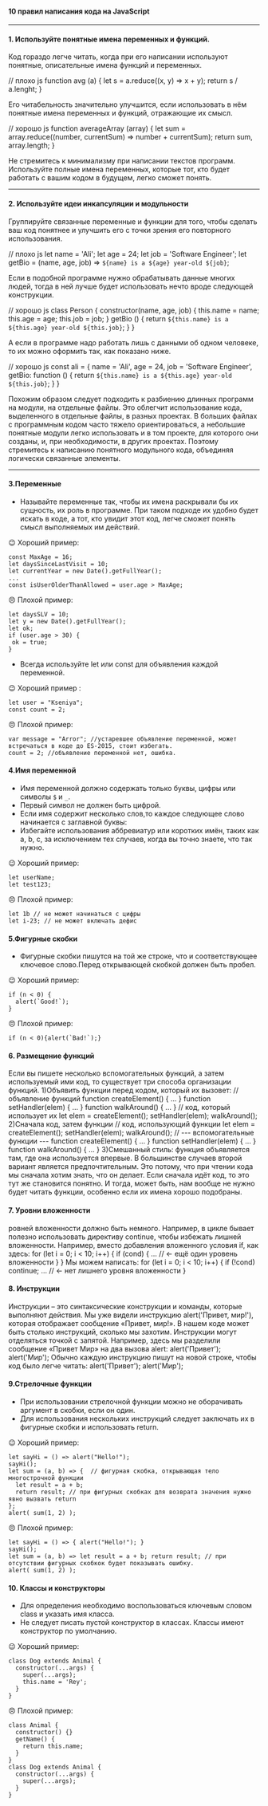 #### 10 правил написания кода на JavaScript
---
#### 1. Используйте понятные имена переменных и функций.
Код гораздо легче читать, когда при его написании используют понятные, описательные имена функций и переменных.

// плохо
 js
function avg (a) {
  let s = a.reduce((x, y) => x + y);
  return s / a.lenght;
}


Его читабельность значительно улучшится, если использовать в нём понятные имена переменных и функций, отражающие их смысл.

// хорошо
 js
function averageArray (array) {
  let sum = array.reduce((number, currentSum) => number + currentSum);
  return sum, array.length;
}



Не стремитесь к минимализму при написании текстов программ. Используйте полные имена переменных, которые тот, кто будет работать с вашим кодом в будущем, легко сможет понять.

---
#### 2. Используйте идеи инкапсуляции и модульности
Группируйте связанные переменные и функции для того, чтобы сделать ваш код понятнее и улучшить его с точки зрения его повторного использования.

// плохо
 js
let name = 'Ali';
let age = 24;
let job = 'Software Engineer';
let getBio = (name, age, job) => `${name} is a ${age} year-old ${job}`;

Если в подобной программе нужно обрабатывать данные многих людей, тогда в ней лучше будет использовать нечто вроде следующей конструкции.

// хорошо
 js
class Person {
    constructor(name, age, job) {
        this.name = name;
        this.age = age;
        this.job = job;
    }
    getBio () {
        return `${this.name} is a ${this.age} year-old ${this.job}`;
    }
}

А если в программе надо работать лишь с данными об одном человеке, то их можно оформить так, как показано ниже.

// хорошо
 js
const ali = {
    name = 'Ali',
    age = 24,
    job = 'Software Engineer',
    getBio: function () {
        return `${this.name} is a ${this.age} year-old ${this.job}`;
    }
}

Похожим образом следует подходить к разбиению длинных программ на модули, на отдельные файлы. Это облегчит использование кода, выделенного в отдельные файлы, в разных проектах. В больших файлах с программным кодом часто тяжело ориентироваться, а небольшие понятные модули легко использовать и в том проекте, для которого они созданы, и, при необходимости, в других проектах. Поэтому стремитесь к написанию понятного модульного кода, объединяя логически связанные элементы.

---
#### 3.Переменные

+ Называйте переменные так, чтобы их имена раскрывали бы их сущность, их роль в программе. При таком подходе их удобно будет искать в коде, а тот, кто увидит этот код, легче сможет понять смысл выполняемых им действий.

:wink: Хороший пример:
 ```
 const MaxAge = 16;
let daysSinceLastVisit = 10;
let currentYear = new Date().getFullYear();
...
const isUserOlderThanAllowed = user.age > MaxAge;
 ```
 😠 Плохой пример:
 ```
let daysSLV = 10;
let y = new Date().getFullYear();
let ok;
if (user.age > 30) {
  ok = true;
}
 ```
 + Всегда используйте let или const для объявления каждой переменной.

 :wink: Хороший пример :
 ```
 let user = "Kseniya";
 const count = 2;
 ```
 😠 Плохой пример:
 ```
var message = "Arror"; //устаревшее объявление переменной, может встречаться в коде до ES-2015, стоит избегать.
count = 2; //объявление переменной нет, ошибка.
 ```

#### 4.Имя переменной
+ Имя переменной должно содержать только буквы, цифры или символы `$` и `_`.
+ Первый символ не должен быть цифрой.
+ Если имя содержит несколько слов,то каждое следующее слово начинается с заглавной буквы:
+ Избегайте использования аббревиатур или коротких имён, таких как a, b, c, за исключением тех случаев, когда вы точно знаете, что так нужно.

:wink: Хороший пример:

```
let userName;
let test123;
```
😠 Плохой пример:
```
let 1b // не может начинаться с цифры
let i-23; // не может включать дефис
```
#### 5.Фигурные скобки

+  Фигурные скобки пишутся  на той же строке, что и соответствующее ключевое слово.Перед открывающей скобкой должен быть пробел.

:wink:  Хороший пример:

```
if (n < 0) {
  alert(`Good!`);
}
```
😠 Плохой пример:

```
if (n < 0){alert(`Bad!`);}
```
#### 6. Размещение функций
Если вы пишете несколько вспомогательных функций, а затем используемый ими код, то существует три способа организации функций.
1)Объявить функции перед кодом, который их вызовет:
// объявление функций
function createElement() {
  ...
}
function setHandler(elem) {
  ...
}
function walkAround() {
  ...
}
// код, который использует их
let elem = createElement();
setHandler(elem);
walkAround();
2)Сначала код, затем функции
// код, использующий функции
let elem = createElement();
setHandler(elem);
walkAround();
// --- вспомогательные функции ---
function createElement() {
  ...
}
function setHandler(elem) {
  ...
}
function walkAround() {
  ...
}
3)Смешанный стиль: функция объявляется там, где она используется впервые.
В большинстве случаев второй вариант является предпочтительным.
Это потому, что при чтении кода мы сначала хотим знать, что он делает. 
Если сначала идёт код, то это тут же становится понятно. 
И тогда, может быть, нам вообще не нужно будет читать функции, особенно если их имена хорошо подобраны.

#### 7. Уровни вложенности
ровней вложенности должно быть немного.
Например, в цикле бывает полезно использовать директиву continue, чтобы избежать лишней вложенности.
Например, вместо добавления вложенного условия if, как здесь:
for (let i = 0; i < 10; i++) {
  if (cond) {
    ... // <- ещё один уровень вложенности
  }
}
Мы можем написать:
for (let i = 0; i < 10; i++) {
  if (!cond) continue;
  ...  // <- нет лишнего уровня вложенности
}

#### 8. Инструкции
Инструкции – это синтаксические конструкции и команды, которые выполняют действия.
Мы уже видели инструкцию alert('Привет, мир!'), которая отображает сообщение «Привет, мир!».
В нашем коде может быть столько инструкций, сколько мы захотим. Инструкции могут отделяться точкой с запятой.
Например, здесь мы разделили сообщение «Привет Мир» на два вызова alert:
alert('Привет'); alert('Мир');
Обычно каждую инструкцию пишут на новой строке, чтобы код было легче читать:
alert('Привет');
alert('Мир');

#### 9.Стрелочные функции

+ При использовании стрелочной функции можно не оборачивать аргумент в скобки, если он один.
+ Для использования нескольких инструкций следует заключать их в фигурные скобки и использовать return.

:wink:  Хороший пример:

```
let sayHi = () => alert("Hello!");
sayHi();
let sum = (a, b) => {  // фигурная скобка, открывающая тело многострочной функции
  let result = a + b;
  return result; // при фигурных скобках для возврата значения нужно явно вызвать return
};
alert( sum(1, 2) );
```
😠 Плохой пример:
```
let sayHi = () => { alert("Hello!"); }
sayHi();
let sum = (a, b) => let result = a + b; return result; // при отсутствии фигурных скобкок будет показывать ошибку.
alert( sum(1, 2) );
```
#### 10. Классы и конструкторы

+ Для определения  необходимо воспользоваться ключевым словом class и указать имя класса.
+ Не следует писать пустой конструктор в классах. Классы имеют конструктор по умолчанию.

:wink:  Хороший пример:

```
class Dog extends Animal {
  constructor(...args) {
    super(...args);
    this.name = 'Rey';
  }
}
```
😠 Плохой пример:
```
class Animal {
  constructor() {}
  getName() {
    return this.name;
  }
}
class Dog extends Animal {
  constructor(...args) {
    super(...args);
  }
}
```